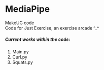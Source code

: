 # MediaPipe
MakeUC code <br>
Code for Just Exercise, an exercise arcade ^_^ <br>
<h5> Current works within the code: </h5>
<ol>
<li>Main.py</li>
<li>Curl.py</li>
<li>Squats.py</li>
